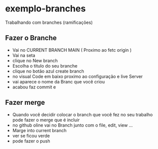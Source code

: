 # exemplo-branches
 Trabalhando com branches (ramificações)

## Fazer o Branche 
- Vai no CURRENT BRANCH MAIN ( Proximo ao fetc origin )
- Vai na seta
- clique no New branch
- Escolha o titulo do seu branche
- clique no botão azul create branch
- no visual Code em baixo proximo ao configuração e live Server
- vai aparece o nome da Branc que você criou
- acabou faz commit e 

## Fazer merge
- Quando você decidir colocar o branch que você fez no seu trabalho pode fazer o merge que é incluir 
- no github oline vai no Branch junto com o file, edit, view ...
- Marge into current branch
- ver se ficou verde 
- pode fazer o push


